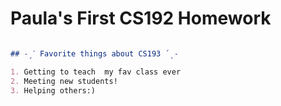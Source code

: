 # Paula's First CS192 Homework

```markdown

## ˗ˏˋ Favorite things about CS193 ´ˎ˗

1. Getting to teach  my fav class ever
2. Meeting new students!
3. Helping others:)

```

